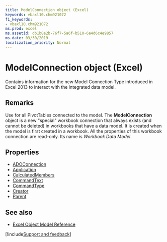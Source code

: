 ```yaml
---
title: ModelConnection object (Excel)
keywords: vbaxl10.chm921072
f1_keywords:
- vbaxl10.chm921072
ms.prod: excel
ms.assetid: db1b8e2b-76f7-5a6f-b510-6a4d6c4e9857
ms.date: 03/30/2019
localization_priority: Normal
---
```



# ModelConnection object (Excel)

Contains information for the new Model Connection Type introduced in Excel 2013 to interact with the integrated data model.


## Remarks

Use for all PivotTables connected to the model. The **ModelConnection** object is a new "special" workbook connection that always exists (and cannot be deleted) in workbooks that have a data model. It is created when the model is first created in a workbook. All the properties of this workbook connection are read-only. Its name is _Workbook Data Model_.

## Properties

- [ADOConnection](Excel.modelconnection.adoconnection.md)
- [Application](Excel.modelconnection.application.md)
- [CalculatedMembers](Excel.modelconnection.calculatedmembers.md)
- [CommandText](Excel.modelconnection.commandtext.md)
- [CommandType](Excel.modelconnection.commandtype.md)
- [Creator](Excel.modelconnection.creator.md)
- [Parent](Excel.modelconnection.parent.md)


## See also

- [Excel Object Model Reference](overview/Excel/object-model.md)

[!include[Support and feedback](~/includes/feedback-boilerplate.md)]
